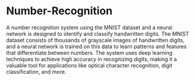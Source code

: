 # Number-Recognition
A number recognition system using the MNIST dataset and a neural network is designed to identify and classify handwritten digits. The MNIST dataset consists of thousands of grayscale images of handwritten digits, and a neural network is trained on this data to learn patterns and features that differentiate between numbers. The system uses deep learning techniques to achieve high accuracy in recognizing digits, making it a valuable tool for applications like optical character recognition, digit classification, and more.
